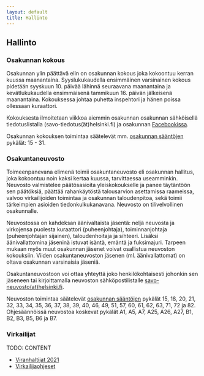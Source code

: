 ```yaml
---
layout: default
title: Hallinto
---
```


## Hallinto

### Osakunnan kokous

Osakunnan ylin päättävä elin on osakunnan kokous joka kokoontuu kerran kuussa maanantaina. Syyslukukaudella ensimmäinen varsinainen kokous pidetään syyskuun 10. päivää lähinnä seuraavana maanantaina ja kevätlukukaudella ensimmäisenä tammikuun 16. päivän jälkeisenä maanantaina. Kokouksessa johtaa puhetta inspehtori ja hänen poissa ollessaan kuraattori.

Kokouksesta ilmoitetaan viikkoa aiemmin osakunnan osakunnan sähköisellä tiedotuslistalla (savo-tiedotus(ät)helsinki.fi) ja osakunnan [Facebookissa](https://www.facebook.com/savolaiset/).

Osakunnan kokouksen toimintaa säätelevät mm. [osakunnan sääntöjen](/osakunta/saannot) pykälät: 15 - 31.

### Osakuntaneuvosto

Toimeenpanevana elimenä toimii osakuntaneuvosto eli osakunnan hallitus, joka kokoontuu noin kaksi kertaa kuussa, tarvittaessa useamminkin. Neuvosto valmistelee päätösasioita yleiskokoukselle ja panee täytäntöön sen päätöksiä, päättää rahankäytöstä talousarvion asettamissa raameissa, valvoo virkailijoiden toimintaa ja osakunnan taloudenpitoa, sekä toimii tärkeimpien asioiden tiedonkulkukanavana. Neuvosto on tilivelvollinen osakunnalle.

Neuvostossa on kahdeksan äänivaltaista jäsentä: neljä neuvosta ja virkojensa puolesta kuraattori (puheenjohtaja), toiminnanjohtaja (puheenjohtajan sijainen), taloudenhoitaja ja sihteeri. Lisäksi äänivallattomina jäseninä istuvat isäntä, emäntä ja fuksimajuri. Tarpeen mukaan myös muut osakunnan jäsenet voivat osallistua neuvoston kokouksiin. Viiden osakuntaneuvoston jäsenen (ml. äänivallattomat) on oltava osakunnan varsinaisia jäseniä.

Osakuntaneuvostoon voi ottaa yhteyttä joko henkilökohtaisesti johonkin sen jäseneen tai kirjoittamalla neuvoston sähköpostilistalle [savo-neuvosto(at)helsinki.fi](mailto:savo-neuvosto(at)helsinki.fi).

Neuvoston toimintaa säätelevät [osakunnan sääntöjen](/osakunta/saannot) pykälät 15, 18, 20, 21, 32, 33, 34, 35, 36, 37, 38, 39, 40, 46, 49, 51, 57, 60, 61, 62, 63, 71, 72 ja 82.
Ohjesäännöissä neuvostoa koskevat pykälät A1, A5, A7, A25, A26, A27, B1, B2, B3, B5, B6 ja B7.

### Virkailijat

TODO: CONTENT

* [Viranhaltijat 2021](/osakunta/viranhaltijat)
* [Virkailijaohjeset](/osakunta/virkailijaohjeet)
